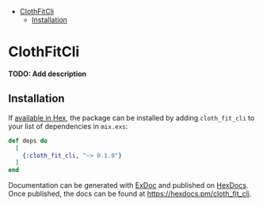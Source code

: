 <!-- START doctoc generated TOC please keep comment here to allow auto update -->
<!-- DON'T EDIT THIS SECTION, INSTEAD RE-RUN doctoc TO UPDATE -->

- [ClothFitCli](#clothfitcli)
  - [Installation](#installation)

<!-- END doctoc generated TOC please keep comment here to allow auto update -->

# ClothFitCli

**TODO: Add description**

## Installation

If [available in Hex](https://hex.pm/docs/publish), the package can be installed
by adding `cloth_fit_cli` to your list of dependencies in `mix.exs`:

```elixir
def deps do
  [
    {:cloth_fit_cli, "~> 0.1.0"}
  ]
end
```

Documentation can be generated with [ExDoc](https://github.com/elixir-lang/ex_doc)
and published on [HexDocs](https://hexdocs.pm). Once published, the docs can
be found at <https://hexdocs.pm/cloth_fit_cli>.
